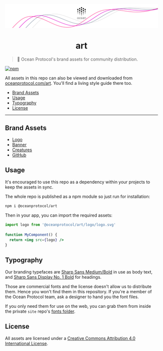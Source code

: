 [![art](github/repo-banner@2x.png)](https://oceanprotocol.com)

<h1 align="center">art</h1>

> 🐬 Ocean Protocol's brand assets for community distribution.

[![npm](https://img.shields.io/npm/v/@oceanprotocol/art.svg)](https://www.npmjs.com/package/@oceanprotocol/art)

All assets in this repo can also be viewed and downloaded from [oceanprotocol.com/art](https://oceanprotocol.com/art). You'll find a living style guide there too.

- [Brand Assets](#brand-assets)
- [Usage](#usage)
- [Typography](#typography)
- [License](#license)

---

## Brand Assets

- [Logo](logo/)
- [Banner](banner/)
- [Creatures](creatures/)
- [GitHub](github/)

## Usage

It's encouraged to use this repo as a dependency within your projects to keep the assets in sync.

The whole repo is published as a npm module so just run for installation:

```bash
npm i @oceanprotocol/art
```

Then in your app, you can import the required assets:

```jsx
import logo from '@oceanprotocol/art/logo/logo.svg'

function MyComponent() {
  return <img src={logo} />
}
```

## Typography

Our branding typefaces are [Sharp Sans Medium/Bold](https://sharptype.co/typefaces/sharp-sans/#features) in use as body text, and [Sharp Sans Display No. 1 Bold](https://sharptype.co/typefaces/sharp-sans-display-no1/) for headings.

Those are commercial fonts and the license doesn't allow us to distribute them. Hence you won't find them in this repository. If you're a member of the Ocean Protocol team, ask a designer to hand you the font files.

If you only need them for use on the web, you can grab them from inside the private `site` repo's [fonts folder](https://github.com/oceanprotocol/site/tree/master/src/global/fonts).

## License

All assets are licensed under a [Creative Commons Attribution 4.0 International License](http://creativecommons.org/licenses/by/4.0/).
